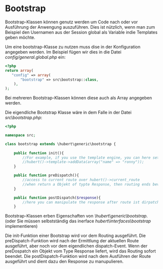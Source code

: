# Bootstrap

Bootstrap-Klassen können genutz werden um Code nach oder vor Ausführung der Anwengung auszuführen. 
Dies ist nützlich, wenn man zum Beispiel den Usernamen aus der Session global als Variable indie Templates geben möchte.

Um eine bootstrap-Klasse zu nutzen muss dise in der Konfiguration angegeben werden.
Im Beispiel fügen wir dies in die Datei _config/general.global.php_ ein:
```php
<?php
return array( 
   "config" => array(
       "bootstrap" => src\bootstrap::class,
    ),
);
```
Bei mehreren Bootstrap-Klassen können diese auch als Array angegeben werden.

Die eigendliche Bootstrap Klasse wäre in dem Falle in der Datei _src\bootstrap.php_:
```php
<?php

namespace src;

class bootstrap extends \hubert\generic\bootstrap {
    
    public function init(){
        //For example, if you use the template engine, you can here set shared data vor all Templates
        //hubert()->template->addData(array("name" => "ronny"));
    }

    public function preDispatch(){
        //access to current route over hubert()->current_route
        //when return a Objekt of typte Response, then routing ends bevor dispatch
    }

    public function postDispatch($response){
        //here you can manipulate the response after route ist dirpatched
    }
```

Bootstrap-Klassen erben Eigenschaften von _\hubert\generic\bootstrap_.
(oder Sie müssen selbstständig das inerface _hubert\interfaces\bootstrap_ implementieren)

Die init-Funktion einer Bootstrap wird vor dem Routing ausgeführt.
Die preDispatch-Funktion wird nach der Ermittlung der aktuellen Route ausgeführt, aber noch vor dem eigendlichen dispatch-Event.
Wenn der preDospatch ein Objekt vom Type Response liefert, wird das Routing sofort beendet. 
Die postDispatch-Funktion wird nach dem Ausführen der Route ausgeführt und dient dazu den Response zu manupulieren.
